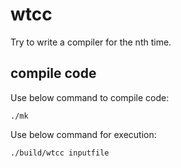 # wtcc

Try to write a compiler for the nth time.

## compile code
  
Use below command to compile code:  
```
./mk
```
Use below command for execution:
```
./build/wtcc inputfile
```